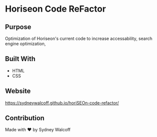 # Horiseon Code ReFactor

## Purpose
Optimization of Horiseon's current code to increase accessability, search engine optimization, 

## Built With
* HTML
* CSS

## Website
https://sydneywalcoff.github.io/horiSEOn-code-refactor/

## Contribution
Made with ❤️ by Sydney Walcoff